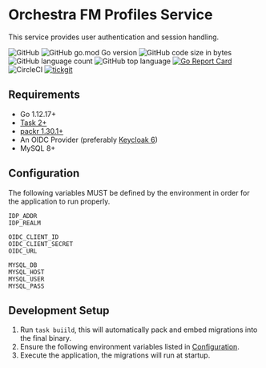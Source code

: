 # Orchestra FM Profiles Service

This service provides user authentication and session handling.

![GitHub](https://img.shields.io/github/license/orchestrafm/profiles?style=flat-square) ![GitHub go.mod Go version](https://img.shields.io/github/go-mod/go-version/orchestrafm/profiles?style=flat-square) ![GitHub code size in bytes](https://img.shields.io/github/languages/code-size/orchestrafm/profiles?style=flat-square) ![GitHub language count](https://img.shields.io/github/languages/count/orchestrafm/profiles?style=flat-square) ![GitHub top language](https://img.shields.io/github/languages/top/orchestrafm/profiles?style=flat-square) [![Go Report Card](https://goreportcard.com/badge/github.com/orchestrafm/profiles?style=flat-square)](https://goreportcard.com/report/github.com/orchestrafm/profiles) ![CircleCI](https://img.shields.io/circleci/build/github/orchestrafm/profiles?style=flat-square&logo=circleci) [![tickgit](https://badgen.net/https/api.tickgit.com/badgen/github.com/orchestrafm/profiles?style=flat-square)](https://badgen.net/https/api.tickgit.com/badgen/github.com/orchestrafm/profiles)

## Requirements
- Go 1.12.17+
- [Task 2+](https://taskfile.dev/) 
- [packr 1.30.1+](https://github.com/gobuffalo/packr/)
- An OIDC Provider (preferably [Keycloak 6](https://keycloak.org))
- MySQL 8+

## Configuration
The following variables MUST be defined by the environment in order for the application to run properly.
```
IDP_ADDR
IDP_REALM

OIDC_CLIENT_ID
OIDC_CLIENT_SECRET
OIDC_URL

MYSQL_DB
MYSQL_HOST
MYSQL_USER
MYSQL_PASS
```

## Development Setup
1. Run `task buiild`, this will automatically pack and embed migrations into the final binary.
2. Ensure the following environment variables listed in [Configuration](#configuration).
3. Execute the application, the migrations will run at startup.
